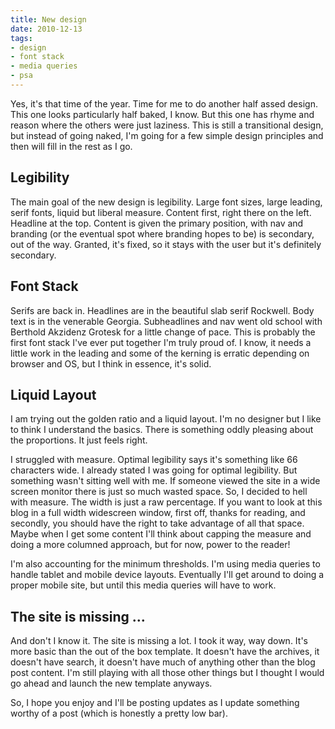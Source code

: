 ```yaml
---
title: New design
date: 2010-12-13
tags:
- design
- font stack
- media queries
- psa
---
```

Yes, it's that time of the year. Time for me to do another half assed design. This one looks particularly half baked, I know. But this one has rhyme and reason where the others were just laziness. This is still a transitional design, but instead of going naked, I'm going for a few simple design principles and then will fill in the rest as I go.

## Legibility

The main goal of the new design is legibility. Large font sizes, large leading, serif fonts, liquid but liberal measure. Content first, right there on the left. Headline at the top. Content is given the primary position, with nav and branding (or the eventual spot where branding hopes to be) is secondary, out of the way. Granted, it's fixed, so it stays with the user but it's definitely secondary.

## Font Stack

Serifs are back in. Headlines are in the beautiful slab serif Rockwell. Body text is in the venerable Georgia. Subheadlines and nav went old school with Berthold Akzidenz Grotesk for a little change of pace. This is probably the first font stack I've ever put together I'm truly proud of. I know, it needs a little work in the leading and some of the kerning is erratic depending on browser and OS, but I think in essence, it's solid.

## Liquid Layout

I am trying out the golden ratio and a liquid layout. I'm no designer but I like to think I understand the basics. There is something oddly pleasing about the proportions. It just feels right.

I struggled with measure. Optimal legibility says it's something like 66 characters wide. I already stated I was going for optimal legibility. But something wasn't sitting well with me. If someone viewed the site in a wide screen monitor there is just so much wasted space. So, I decided to hell with measure. The width is just a raw percentage. If you want to look at this blog in a full width widescreen window, first off, thanks for reading, and secondly, you should have the right to take advantage of all that space. Maybe when I get some content I'll think about capping the measure and doing a more columned approach, but for now, power to the reader!

I'm also accounting for the minimum thresholds. I'm using media queries to handle tablet and mobile device layouts. Eventually I'll get around to doing a proper mobile site, but until this media queries will have to work.

## The site is missing …

And don't I know it. The site is missing a lot. I took it way, way down. It's more basic than the out of the box template. It doesn't have the archives, it doesn't have search, it doesn't have much of anything other than the blog post content. I'm still playing with all those other things but I thought I would go ahead and launch the new template anyways.

So, I hope you enjoy and I'll be posting updates as I update something worthy of a post (which is honestly a pretty low bar).
